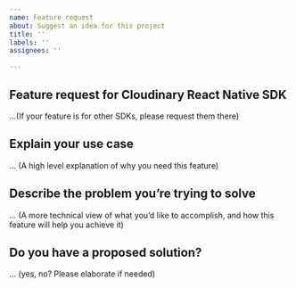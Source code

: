 ```yaml
---
name: Feature request
about: Suggest an idea for this project
title: ''
labels: ''
assignees: ''

---
```


## Feature request for Cloudinary React Native SDK
…(If your feature is for other SDKs, please request them there)

## Explain your use case
… (A high level explanation of why you need this feature)

## Describe the problem you’re trying to solve
… (A more technical view of what you’d like to accomplish, and how this feature will help you achieve it)

## Do you have a proposed solution?
… (yes, no? Please elaborate if needed)
